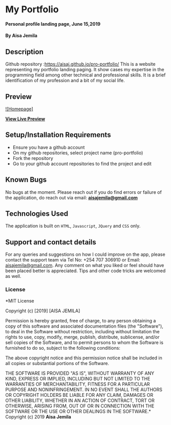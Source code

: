 # My Portfolio
#### Personal profile landing page, June 15,2019
#### By **Aisa Jemila**
## Description
Github repository :https://aisaj.github.io/pro-portfolio/
This is a website representing my portfolio landing paging. It show cases my expertise in the programming field among other technical and professional skills. It is a brief identification of my profession and a bit of my social life.

## Preview

[![Homepage]](../img/LandPage.png)

**[View Live Preview](../img/LandPage.png)**

## Setup/Installation Requirements
* Ensure you have a github account
* On my github repositories, select project name (pro-portfolio)
* Fork the repository
* Go to your github account repositories to find the project and edit

## Known Bugs
No bugs at the moment. Please reach out if you do find errors or failure of the application, do reach out via email: **aisajemila@gmail.com**
## Technologies Used
The application is built on `HTML`, `Javascript`, `JQuery` and `CSS` only.
## Support and contact details
For any queries and suggestions on how I could improve on the app, please contact the support team via Tel No: +254 707 306910 or Email: aisajemila@gmail.com. Any comment on what you liked or feel should have been placed better is appreciated. Tips and other code tricks are welcomed as well.
### License
*MIT License

Copyright (c) [2019] [AISA JEMILA]

Permission is hereby granted, free of charge, to any person obtaining a copy
of this software and associated documentation files (the "Software"), to deal
in the Software without restriction, including without limitation the rights
to use, copy, modify, merge, publish, distribute, sublicense, and/or sell
copies of the Software, and to permit persons to whom the Software is
furnished to do so, subject to the following conditions:

The above copyright notice and this permission notice shall be included in all
copies or substantial portions of the Software.

THE SOFTWARE IS PROVIDED "AS IS", WITHOUT WARRANTY OF ANY KIND, EXPRESS OR
IMPLIED, INCLUDING BUT NOT LIMITED TO THE WARRANTIES OF MERCHANTABILITY,
FITNESS FOR A PARTICULAR PURPOSE AND NONINFRINGEMENT. IN NO EVENT SHALL THE
AUTHORS OR COPYRIGHT HOLDERS BE LIABLE FOR ANY CLAIM, DAMAGES OR OTHER
LIABILITY, WHETHER IN AN ACTION OF CONTRACT, TORT OR OTHERWISE, ARISING FROM,
OUT OF OR IN CONNECTION WITH THE SOFTWARE OR THE USE OR OTHER DEALINGS IN THE
SOFTWARE.*
Copyright (c) 2019 **Aisa Jemila**
